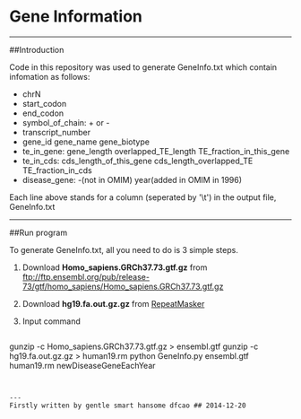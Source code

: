 Gene Information
===========================
---
##Introduction

Code in this repository was used to generate GeneInfo.txt which contain infomation as follows:

+ chrN 
+ start_codon 
+ end_codon 
+ symbol_of_chain: + or - 
+ transcript_number
+ gene_id gene_name gene_biotype
+ te_in_gene: gene_length overlapped_TE_length TE_fraction_in_this_gene
+ te_in_cds: cds_length_of_this_gene cds_length_overlapped_TE TE_fraction_in_cds
+ disease_gene: -(not in OMIM) year(added in OMIM in 1996)

Each line above stands for a column (seperated by '\t') in the output file, GeneInfo.txt 

---
##Run program

To generate GeneInfo.txt, all you need to do is 3 simple steps.

1. Download **Homo_sapiens.GRCh37.73.gtf.gz** from <ftp://ftp.ensembl.org/pub/release-73/gtf/homo_sapiens/Homo_sapiens.GRCh37.73.gtf.gz>

2. Download **hg19.fa.out.gz.gz** from [RepeatMasker](http://www.repeatmasker.org/genomes/hg19/RepeatMasker-rm405-db20140131/hg19.fa.out.gz)

3. Input command

>```
gunzip -c Homo_sapiens.GRCh37.73.gtf.gz > ensembl.gtf
gunzip -c hg19.fa.out.gz.gz > human19.rm
python GeneInfo.py ensembl.gtf human19.rm newDiseaseGeneEachYear
```


---
Firstly written by gentle smart hansome dfcao ## 2014-12-20